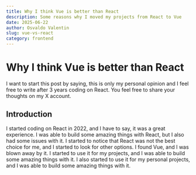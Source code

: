 ```yaml
---
title: Why I think Vue is better than React
description: Some reasons why I moved my projects from React to Vue
date: 2025-06-22
author: Osvaldo Valentin
slug: vue-vs-react
category: frontend
---
```


# Why I think Vue is better than React

I want to start this post by saying, this is only my personal opinion and I feel free to write after 3 years coding on React. You feel free to share your thoughts on my X account.

## Introduction

I started coding on React in 2022, and I have to say, it was a great experience. I was able to build some amazing things with React, but I also had some issues with it. I started to notice that React was not the best choice for me, and I started to look for other options. I found Vue, and I was blown away by it. I started to use it for my projects, and I was able to build some amazing things with it. I also started to use it for my personal projects, and I was able to build some amazing things with it.

